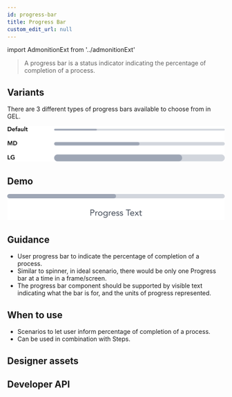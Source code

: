 ```yaml
---
id: progress-bar
title: Progress Bar
custom_edit_url: null
---
```


import AdmonitionExt from '../admonitionExt'

> A progress bar is a status indicator indicating the percentage of completion of a process.


## Variants

There are 3 different types of progress bars available to choose from in GEL.

![Progress bar types](img/progess-bar-types.svg)


## Demo

![Progress bar demo](img/progress-bar-demo.svg)


## Guidance

* User progress bar to indicate the percentage of completion of a process.
* Similar to spinner, in ideal scenario, there would be only one Progress bar at a time in a frame/screen.
* The progress bar component should be supported by visible text indicating what the bar is for, and the units of progress represented.


## When to use

* Scenarios to let user inform percentage of completion of a  process.
* Can be used in combination with Steps.


## Designer assets

<AdmonitionExt type="figma" url="https://www.figma.com/file/kzLxtqv6YGL0wotiqzgEo4/GEL-UI-Doc?node-id=618%3A57134" />


## Developer API

<AdmonitionExt type="vue" url="https://primefaces.org/primevue/progressbar" />